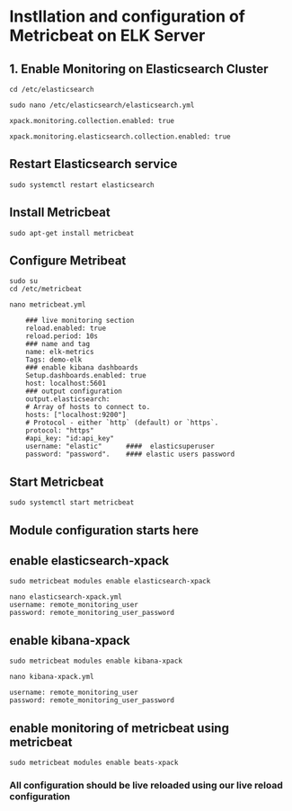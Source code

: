 # Instllation and configuration of Metricbeat on ELK Server


## 1. Enable Monitoring on Elasticsearch Cluster

    cd /etc/elasticsearch

    sudo nano /etc/elasticsearch/elasticsearch.yml

    xpack.monitoring.collection.enabled: true

    xpack.monitoring.elasticsearch.collection.enabled: true


## Restart Elasticsearch service

    sudo systemctl restart elasticsearch

## Install Metricbeat

    sudo apt-get install metricbeat

## Configure Metribeat

    sudo su
    cd /etc/metricbeat

    nano metricbeat.yml

        ### live monitoring section 
        reload.enabled: true
        reload.period: 10s
        ### name and tag
        name: elk-metrics
        Tags: demo-elk
        ### enable kibana dashboards
        Setup.dashboards.enabled: true
        host: localhost:5601
        ### output configuration
        output.elasticsearch:
        # Array of hosts to connect to.
        hosts: ["localhost:9200"]
        # Protocol - either `http` (default) or `https`.
        protocol: "https"
        #api_key: "id:api_key"
        username: "elastic"      ####  elasticsuperuser
        password: "password".    #### elastic users password

## Start Metricbeat

    sudo systemctl start metricbeat

## Module configuration starts here

## enable elasticsearch-xpack

    sudo metricbeat modules enable elasticsearch-xpack

    nano elasticsearch-xpack.yml
    username: remote_monitoring_user
    password: remote_monitoring_user_password


## enable kibana-xpack

    sudo metricbeat modules enable kibana-xpack

    nano kibana-xpack.yml
    
    username: remote_monitoring_user
    password: remote_monitoring_user_password

## enable monitoring of metricbeat using metricbeat

    sudo metricbeat modules enable beats-xpack


### All configuration should be live reloaded using our live reload configuration



